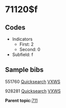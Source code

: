 # 71120$f

## Codes

-   Indicators
    -   First: 2
    -   Second: 0
-   Subfield: f

## Sample bibs

551760 [Quicksearch](https://search.library.yale.edu/catalog/551760) [VXWS](http://prodorbis.library.yale.edu:7014/vxws/GetHoldingsService?bibId=551760)

928281 [Quicksearch](https://search.library.yale.edu/catalog/928281) [VXWS](http://prodorbis.library.yale.edu:7014/vxws/GetHoldingsService?bibId=928281)

**Parent topic:**[711](../../tags/711/711.md)


